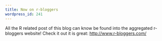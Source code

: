 ```yaml
---
title: Now on r-bloggers
wordpress_id: 241
---
```


All the R related post of this blog can know be found into the aggregated r-bloggers website! Check it out it is great: http://www.r-bloggers.com/




